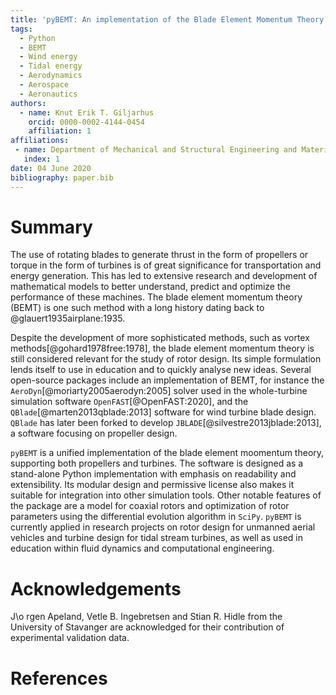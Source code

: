 ```yaml
---
title: 'pyBEMT: An implementation of the Blade Element Momentum Theory in Python'
tags:
  - Python
  - BEMT
  - Wind energy
  - Tidal energy
  - Aerodynamics
  - Aerospace
  - Aeronautics
authors:
  - name: Knut Erik T. Giljarhus
    orcid: 0000-0002-4144-0454 
    affiliation: 1
affiliations:
 - name: Department of Mechanical and Structural Engineering and Materials Science, University of Stavanger, Stavanger, Norway
   index: 1
date: 04 June 2020
bibliography: paper.bib
---
```


# Summary

The use of rotating blades to generate thrust in the form of propellers or
torque in the form of turbines is of great significance for transportation and
energy generation. This has led to extensive research and development of
mathematical models to better understand, predict and optimize the performance
of these machines. The blade element momentum theory (BEMT) is one such method
with a long history dating back to @glauert1935airplane:1935.  

Despite the development of more sophisticated methods, such as vortex
methods[@gohard1978free:1978], the blade element momentum theory is still
considered relevant for the study of rotor design. Its simple formulation lends
itself to use in education and to quickly analyse new ideas. Several
open-source packages include an implementation of BEMT, for instance the
`AeroDyn`[@moriarty2005aerodyn:2005] solver used in the whole-turbine
simulation software `OpenFAST`[@OpenFAST:2020], and the
`QBlade`[@marten2013qblade:2013] software for wind turbine blade design.
`QBlade` has later been forked to develop `JBLADE`[@silvestre2013jblade:2013],
a software focusing on propeller design.

`pyBEMT` is a unified implementation of the blade element moomentum theory,
supporting both propellers and turbines. The software is designed as a
stand-alone Python implementation with emphasis on readability and
extensibility.  Its modular design and permissive license also makes it
suitable for integration into other simulation tools. Other notable features of
the package are a model for coaxial rotors and optimization of rotor parameters
using the differential evolution algorithm in `SciPy`. `pyBEMT` is currently
applied in research projects on rotor design for unmanned aerial vehicles and
turbine design for tidal stream turbines, as well as used in education within
fluid dynamics and computational engineering.  

# Acknowledgements

J\o rgen Apeland, Vetle B. Ingebretsen and Stian R. Hidle from the University
of Stavanger are acknowledged for their contribution of experimental validation
data. 

# References
